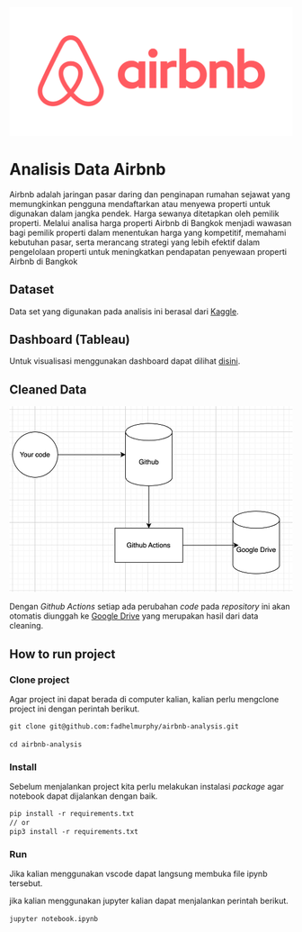![Airbnb](./img/airbnb.png)

# Analisis Data Airbnb

Airbnb adalah jaringan pasar daring dan penginapan rumahan sejawat yang memungkinkan pengguna mendaftarkan atau menyewa properti untuk digunakan dalam jangka pendek. Harga sewanya ditetapkan oleh pemilik properti. Melalui analisa harga properti Airbnb di Bangkok menjadi wawasan bagi pemilik properti dalam menentukan harga yang kompetitif, memahami kebutuhan pasar, serta merancang strategi yang lebih efektif dalam pengelolaan properti untuk meningkatkan pendapatan penyewaan properti Airbnb di Bangkok

## Dataset

Data set yang digunakan pada analisis ini berasal dari [Kaggle](https://www.kaggle.com/code/indraputra21/airbnb-data-extraction-and-visualizationhttps:/).

## Dashboard (Tableau)

Untuk visualisasi menggunakan dashboard dapat dilihat [disini](https://public.tableau.com/app/profile/fadhel.ijlal.falah8801/viz/Capstone_17030639284550/Dashboard?publish=yes).

## Cleaned Data

![](assets/20231225_212825_ci_cd.png)

Dengan *Github Actions* setiap ada perubahan *code* pada *repository* ini akan otomatis diunggah ke [Google Drive](https://drive.google.com/drive/u/0/folders/1tkawfK96-JxqLFGSjdZUMnlCl5x06FHh) yang merupakan hasil dari data cleaning.

## How to run project

### Clone project

Agar project ini dapat berada di computer kalian, kalian perlu mengclone project ini dengan perintah berikut.

```
git clone git@github.com:fadhelmurphy/airbnb-analysis.git

cd airbnb-analysis
```

### Install

Sebelum menjalankan project kita perlu melakukan instalasi *package* agar notebook dapat dijalankan dengan baik.

```
pip install -r requirements.txt
// or
pip3 install -r requirements.txt
```

### Run

Jika kalian menggunakan vscode dapat langsung membuka file ipynb tersebut.

jika kalian menggunakan jupyter kalian dapat menjalankan perintah berikut.

`jupyter notebook.ipynb`
